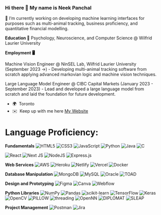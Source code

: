 ### Hi there 👋 My name is Neek Panchal

🔭 I’m currently working on developing machine learning interfaces for purposes such as multi-animal tracking, business proficiency, and quantitative financial modelling. 

**Education 🧠**
Psychology, Neuroscience, and Computer Science @ Wilfrid Laurier University

**Employment 🖥️**

Machine Vision Engineer @ NinSEL Lab, Wilfrid Laurier University (September 2023 ->) - Developing multi-animal tracking software from scratch applying advanced markovian logic and machine vision techniques.

Large Language Model Engineer @ CIBC Capital Markets (January 2023 - September 2023) - Lead and developed a large language model from scratch and laid the foundation for future development.

*   🌍  Toronto
*   ✉️  Keep up with me here [My Website]([https://personal-website-host-richierichh.vercel.app/](https://neekeshpanchal.github.io/portfolio/))

# Language Proficiency:

**Fundamentals**
![HTML5](https://img.shields.io/badge/html5-%23E34F26.svg?style=for-the-badge&logo=html5&logoColor=white) 
![CSS3](https://img.shields.io/badge/css3-%231572B6.svg?style=for-the-badge&logo=css3&logoColor=white) 
![JavaScript](https://img.shields.io/badge/javascript-%23323330.svg?style=for-the-badge&logo=javascript&logoColor=%23F7DF1E) 
![Python](https://img.shields.io/badge/python-3670A0?style=for-the-badge&logo=python&logoColor=ffdd54) 
![Java](https://img.shields.io/badge/java-%23ED8B00.svg?style=for-the-badge&logo=java&logoColor=white) 
![C](https://img.shields.io/badge/c-%2300599C.svg?style=for-the-badge&logo=c&logoColor=white) 

![React](https://img.shields.io/badge/react-%2320232a.svg?style=for-the-badge&logo=react&logoColor=%2361DAFB) 
![Next JS](https://img.shields.io/badge/Next-black?style=for-the-badge&logo=next.js&logoColor=white) 
![NodeJS](https://img.shields.io/badge/node.js-6DA55F?style=for-the-badge&logo=node.js&logoColor=white) 
![Express.js](https://img.shields.io/badge/express.js-%23404d59.svg?style=for-the-badge&logo=express&logoColor=%2361DAFB) 

**Web Services**
![AWS](https://img.shields.io/badge/AWS-%23FF9900.svg?style=for-the-badge&logo=amazon-aws&logoColor=white) 
![Heroku](https://img.shields.io/badge/heroku-%23430098.svg?style=for-the-badge&logo=heroku&logoColor=white) 
![Netlify](https://img.shields.io/badge/netlify-%23000000.svg?style=for-the-badge&logo=netlify&logoColor=#00C7B7) 
![Vercel](https://img.shields.io/badge/vercel-%23000000.svg?style=for-the-badge&logo=vercel&logoColor=white) 
![Docker](https://img.shields.io/badge/docker-%230db7ed.svg?style=for-the-badge&logo=docker&logoColor=white) 

**Database Manipulation**
![MongoDB](https://img.shields.io/badge/MongoDB-%234ea94b.svg?style=for-the-badge&logo=mongodb&logoColor=white) 
![MySQL](https://img.shields.io/badge/mysql-%2300f.svg?style=for-the-badge&logo=mysql&logoColor=white) 
![Oracle](https://img.shields.io/badge/mysql-%2300f.svg?style=for-the-badge&logo=mysql&logoColor=white) 
![TOAD](https://img.shields.io/badge/mysql-%2300f.svg?style=for-the-badge&logo=mysql&logoColor=white) 

**Design and Prototyping**
![Figma](https://img.shields.io/badge/figma-%23F24E1E.svg?style=for-the-badge&logo=figma&logoColor=white) 
![Canva](https://img.shields.io/badge/Canva-%2300C4CC.svg?style=for-the-badge&logo=Canva&logoColor=white) 
![Webflow](https://img.shields.io/badge/Webflow-4353FF?style=for-the-badge&logo=webflow&logoColor=white) 

**Python Libraries**
![NumPy](https://img.shields.io/badge/numpy-%23013243.svg?style=for-the-badge&logo=numpy&logoColor=white) 
![Pandas](https://img.shields.io/badge/pandas-%23150458.svg?style=for-the-badge&logo=pandas&logoColor=white) 
![scikit-learn](https://img.shields.io/badge/scikit--learn-%23F7931E.svg?style=for-the-badge&logo=scikit-learn&logoColor=white) 
![TensorFlow](https://img.shields.io/badge/scikit--learn-%23F7931E.svg?style=for-the-badge&logo=scikit-learn&logoColor=white) 
![Keras](https://img.shields.io/badge/scikit--learn-%23F7931E.svg?style=for-the-badge&logo=scikit-learn&logoColor=white) 
![OpenCV](https://img.shields.io/badge/scikit--learn-%23F7931E.svg?style=for-the-badge&logo=scikit-learn&logoColor=white) 
![PILLOW](https://img.shields.io/badge/scikit--learn-%23F7931E.svg?style=for-the-badge&logo=scikit-learn&logoColor=white) 
![threading](https://img.shields.io/badge/scikit--learn-%23F7931E.svg?style=for-the-badge&logo=scikit-learn&logoColor=white) 
![OpenNN](https://img.shields.io/badge/scikit--learn-%23F7931E.svg?style=for-the-badge&logo=scikit-learn&logoColor=white) 
![DIPLOMAT](https://img.shields.io/badge/scikit--learn-%23F7931E.svg?style=for-the-badge&logo=scikit-learn&logoColor=white) 
![SLEAP](https://img.shields.io/badge/scikit--learn-%23F7931E.svg?style=for-the-badge&logo=scikit-learn&logoColor=white) 

**Project Management**
![Postman](https://img.shields.io/badge/Postman-FF6C37?style=for-the-badge&logo=postman&logoColor=white) 
![Jira](https://img.shields.io/badge/jira-%230A0FFF.svg?style=for-the-badge&logo=jira&logoColor=white)

